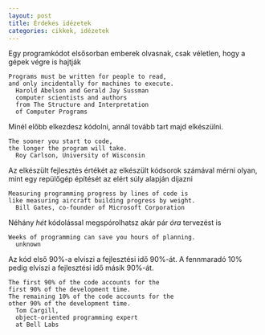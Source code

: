 ```yaml
---
layout: post
title: Érdekes idézetek
categories: cikkek, idézetek
---
```


Egy programkódot elsősorban emberek olvasnak, csak véletlen, hogy a gépek végre is hajtják

    Programs must be written for people to read, 
    and only incidentally for machines to execute.   
      Harold Abelson and Gerald Jay Sussman
      computer scientists and authors 
      from The Structure and Interpretation 
      of Computer Programs

Minél előbb elkezdesz kódolni, annál tovább tart majd elkészülni.

    The sooner you start to code, 
    the longer the program will take.
      Roy Carlson, University of Wisconsin

Az elkészült fejlesztés értékét az elkészült kódsorok számával mérni olyan, mint egy repülőgép építését az elért súly alapján díjazni

    Measuring programming progress by lines of code is 
    like measuring aircraft building progress by weight.
      Bill Gates, co-founder of Microsoft Corporation

Néhány *hét* kódolással megspórolhatsz akár pár *óra* tervezést is

    Weeks of programming can save you hours of planning.
      unknown

Az kód első 90%-a elviszi a fejlesztési idő 90%-át. A fennmaradó 10% pedig elviszi a fejlesztési idő másik 90%-át.

    The first 90% of the code accounts for the 
    first 90% of the development time. 
    The remaining 10% of the code accounts for the 
    other 90% of the development time.
      Tom Cargill, 
      object-oriented programming expert 
      at Bell Labs